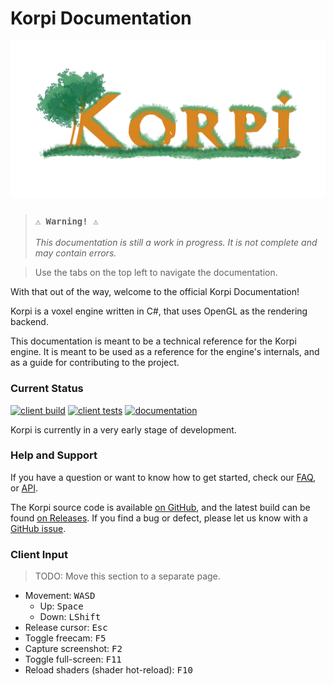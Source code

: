 ﻿---
_layout: landing
---

# Korpi Documentation

![Korpi banner image](img/banner.png)

>### `⚠️ Warning! ⚠️`
> _This documentation is still a work in progress. It is not complete and may contain errors._

> Use the tabs on the top left to navigate the documentation.

With that out of the way, welcome to the official Korpi Documentation!

Korpi is a voxel engine written in C#, that uses OpenGL as the rendering backend.

This documentation is meant to be a technical reference for the Korpi engine.
It is meant to be used as a reference for the engine's internals, and as a guide for contributing to the project.

### Current Status

[![client build](https://github.com/japsuu/Korpi/actions/workflows/build_client.yml/badge.svg)](https://github.com/japsuu/Korpi/actions/workflows/build_client.yml)
[![client tests](https://github.com/japsuu/Korpi/actions/workflows/test_client.yml/badge.svg)](https://github.com/japsuu/Korpi/tree/master/tests/client)
[![documentation](https://github.com/japsuu/Korpi/actions/workflows/documentation.yml/badge.svg)](https://japsuu.github.io/Korpi/)

Korpi is currently in a very early stage of development.

### Help and Support

If you have a question or want to know how to get started, check our [FAQ](faq.md), or [API](api/index.md).

The Korpi source code is available [on GitHub](https://github.com/japsuu/Korpi), and the latest build can be found [on Releases](https://github.com/japsuu/Korpi/releases).  If you find a bug or defect, please let us know with a [GitHub issue](https://github.com/japsuu/Korpi/issues).

### Client Input

> TODO: Move this section to a separate page.

- Movement: <kbd>W</kbd><kbd>A</kbd><kbd>S</kbd><kbd>D</kbd>
    - Up: <kbd>Space</kbd>
    - Down: <kbd>LShift</kbd>
- Release cursor: <kbd>Esc</kbd>
- Toggle freecam: <kbd>F5</kbd>
- Capture screenshot: <kbd>F2</kbd>
- Toggle full-screen: <kbd>F11</kbd>
- Reload shaders (shader hot-reload): <kbd>F10</kbd>
